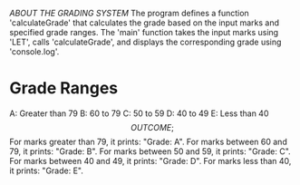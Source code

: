 *ABOUT THE GRADING SYSTEM*
The program defines a function 'calculateGrade' that calculates the grade based on the input marks and specified grade ranges.
The 'main' function takes the input marks using 'LET', calls 'calculateGrade', and displays the corresponding grade using 'console.log'.
# Grade Ranges
A: Greater than 79
B: 60 to 79
C: 50 to 59
D: 40 to 49
E: Less than 40
$$
OUTCOME;
$$
For marks greater than 79, it prints: "Grade: A".
For marks between 60 and 79, it prints: "Grade: B".
For marks between 50 and 59, it prints: "Grade: C".
For marks between 40 and 49, it prints: "Grade: D".
For marks less than 40, it prints: "Grade: E".
